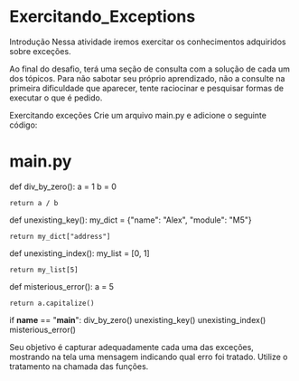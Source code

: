 # Exercitando_Exceptions

Introdução
Nessa atividade iremos exercitar os conhecimentos adquiridos sobre exceções.

Ao final do desafio, terá uma seção de consulta com a solução de cada um dos tópicos. Para não sabotar seu próprio aprendizado, não a consulte na primeira dificuldade que aparecer, tente raciocinar e pesquisar formas de executar o que é pedido.

Exercitando exceções
Crie um arquivo main.py e adicione o seguinte código:

# main.py
def div_by_zero():
    a = 1
    b = 0

    return a / b


def unexisting_key():
    my_dict = {"name": "Alex", "module": "M5"}

    return my_dict["address"]


def unexisting_index():
    my_list = [0, 1]

    return my_list[5]


def misterious_error():
    a = 5

    return a.capitalize()


if __name__ == "__main__":
    div_by_zero()
    unexisting_key()
    unexisting_index()
    misterious_error()

Seu objetivo é capturar adequadamente cada uma das exceções, mostrando na tela uma mensagem indicando qual erro foi tratado. Utilize o tratamento na chamada das funções.
